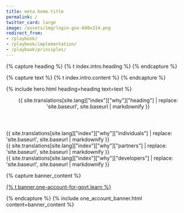 ```yaml
---
title: meta.home.title
permalink: /
twitter_card: large
image: /assets/img/login-gov-600x314.png
redirect_from:
- /playbook/
- /playbook/implementation/
- /playbook/principles/
---
```


{% capture heading %}
{% t index.intro.heading %}
{% endcapture %}

{% capture text %}
{% t index.intro.content %}
{% endcapture %}

{% include hero.html heading=heading text=text %}

<article class="container why-login-gov">
  <header class="intro">{{ site.translations[site.lang]["index"]["why"]["heading"] | replace: 'site.baseurl', site.baseurl | markdownify }}</header>
  <div class="grid-row">
    <div class="tablet:grid-col">
      {{ site.translations[site.lang]["index"]["why"]["individuals"] | replace: 'site.baseurl', site.baseurl | markdownify }}
    </div>
    <div class="tablet:grid-col">
      {{ site.translations[site.lang]["index"]["why"]["partners"] | replace: 'site.baseurl', site.baseurl | markdownify }}
    </div>
    <div class="tablet:grid-col">
      {{ site.translations[site.lang]["index"]["why"]["developers"] | replace: 'site.baseurl', site.baseurl | markdownify }}
    </div>
  </div>
</article>

{% capture banner_content %}

  <p><a class="learn-account-creation link" href="{{ site.baseurl }}/create-an-account">{% t banner.one-account-for-govt.learn %}</a></p>
{% endcapture %}
{% include one_account_banner.html content=banner_content %}
